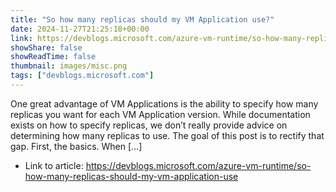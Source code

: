 ```yaml
---
title: "So how many replicas should my VM Application use?"
date: 2024-11-27T21:25:18+00:00
link: https://devblogs.microsoft.com/azure-vm-runtime/so-how-many-replicas-should-my-vm-application-use
showShare: false
showReadTime: false
thumbnail: images/misc.png
tags: ["devblogs.microsoft.com"]
---
```

One great advantage of VM Applications is the ability to specify how many replicas you want for each VM Application version. While documentation exists on how to specify replicas, we don’t really provide advice on determining how many replicas to use. The goal of this post is to rectify that gap. First, the basics. When […]

- Link to article: https://devblogs.microsoft.com/azure-vm-runtime/so-how-many-replicas-should-my-vm-application-use